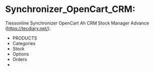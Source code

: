 # Synchronizer_OpenCart_CRM:

Tiessonline Synchronizer OpenCart Ah CRM Stock Manager Advance (https://tecdiary.net/).

- PRODUCTS
- Categories
- Stock
- Options
- Orders 
- 
